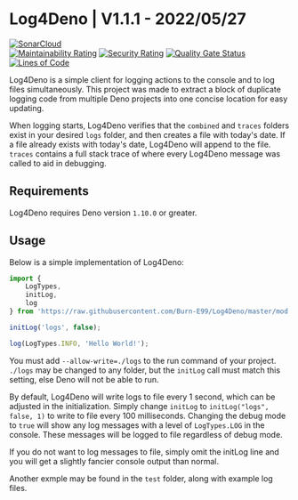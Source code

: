 # Log4Deno | V1.1.1 - 2022/05/27
[![SonarCloud](https://sonarcloud.io/images/project_badges/sonarcloud-orange.svg)](https://sonarcloud.io/summary/new_code?id=Log4Deno)  
[![Maintainability Rating](https://sonarcloud.io/api/project_badges/measure?project=Log4Deno&metric=sqale_rating)](https://sonarcloud.io/summary/new_code?id=Log4Deno) [![Security Rating](https://sonarcloud.io/api/project_badges/measure?project=Log4Deno&metric=security_rating)](https://sonarcloud.io/summary/new_code?id=Log4Deno) [![Quality Gate Status](https://sonarcloud.io/api/project_badges/measure?project=Log4Deno&metric=alert_status)](https://sonarcloud.io/summary/new_code?id=Log4Deno) [![Lines of Code](https://sonarcloud.io/api/project_badges/measure?project=Log4Deno&metric=ncloc)](https://sonarcloud.io/summary/new_code?id=Log4Deno)

Log4Deno is a simple client for logging actions to the console and to log files simultaneously.  This project was made to extract a block of duplicate logging code from multiple Deno projects into one concise location for easy updating.

When logging starts, Log4Deno verifies that the `combined` and `traces` folders exist in your desired `logs` folder, and then creates a file with today's date.  If a file already exists with today's date, Log4Deno will append to the file.  `traces` contains a full stack trace of where every Log4Deno message was called to aid in debugging.

## Requirements
Log4Deno requires Deno version `1.10.0` or greater.

## Usage
Below is a simple implementation of Log4Deno:

```ts
import {
	LogTypes,
	initLog,
	log
} from 'https://raw.githubusercontent.com/Burn-E99/Log4Deno/master/mod.ts';

initLog('logs', false);

log(LogTypes.INFO, 'Hello World!');
```

You must add `--allow-write=./logs` to the run command of your project.  `./logs` may be changed to any folder, but the `initLog` call must match this setting, else Deno will not be able to run.

By default, Log4Deno will write logs to file every 1 second, which can be adjusted in the initialization.  Simply change `initLog` to `initLog("logs", false, 1)` to write to file every 100 milliseconds.  Changing the debug mode to `true` will show any log messages with a level of `LogTypes.LOG` in the console.  These messages will be logged to file regardless of debug mode.

If you do not want to log messages to file, simply omit the initLog line and you will get a slightly fancier console output than normal.

Another exmple may be found in the `test` folder, along with example log files.
